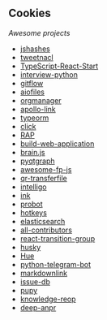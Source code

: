 ## Cookies
_Awesome projects_  

+ [jshashes]()
+ [tweetnacl]()
+ [TypeScript-React-Start](https://github.com/Microsoft/TypeScript-React-Starter)
+ [interview-python](https://github.com/taizilongxu/interview_python)
+ [gitflow](https://github.com/nvie/gitflow)
+ [aiofiles](https://github.com/Tinche/aiofiles)
+ [orgmanager](https://github.com/orgmanager/orgmanager)
+ [apollo-link](https://www.apollographql.com/docs/link/)
+ [typeorm](http://typeorm.io)
+ [click](https://github.com/databricks/click)
+ [RAP](https://github.com/thx/RAP)
+ [build-web-application](https://github.com/astaxie/build-web-application-with-golang)
+ [brain.js](http://brain.js.org)
+ [pyqtgraph](http://www.pyqtgraph.org)
+ [awesome-fp-js](https://github.com/stoeffel/awesome-fp-js)
+ [qr-transferfile](https://github.com/claudiodangelis/qr-filetransfer)
+ [intelligo](https://www.techstar.cloud/)
+ [ink](https://github.com/vadimdemedes/ink)
+ [probot](https://probot.github.io)
+ [hotkeys](https://github.com/jaywcjlove/hotkeys)
+ [elasticsearch](https://www.elastic.co/products/elasticsearch)
+ [all-contributors](https://github.com/kentcdodds/all-contributors)
+ [react-transition-group](https://github.com/reactjs/react-transition-group)
+ [husky](https://github.com/typicode/husky)
+ [Hue](https://github.com/UltimateHackers/hue)
+ [python-telegram-bot](https://python-telegram-bot.org)
+ [markdownlink](https://github.com/DavidAnson/markdownlint)
+ [issue-db](https://github.com/issue-db/issue-db)
+ [pupy](https://github.com/n1nj4sec/pupy)
+ [knowledge-reop](https://github.com/airbnb/knowledge-repo)
+ [deep-anpr](https://github.com/matthewearl/deep-anpr)
